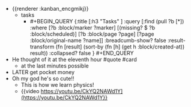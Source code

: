 - {{renderer :kanban_encgmikj}}
	- tasks
		- #+BEGIN_QUERY
		  {:title [:h3 "Tasks" ]
		  :query [:find (pull ?b [*])
		  :where
		    [?b :block/marker ?marker]
		    [(missing? $ ?b :block/scheduled)]
		    [?b :block/page ?page]
		    [?page :block/original-name ?name]]
		  :breadcumb-show? false
		  :result-transform (fn [result]
		  (sort-by (fn [h]
		  (get h :block/created-at)) result))
		  :collapsed? false
		  }
		  #+END_QUERY
- He thought of it at the eleventh hour #quote #card
	- at the last minutes possible
- LATER get pocket money
- Oh my god he's so cute!!
	- This is how we learn physics!
	- {{video https://youtu.be/CkYQ2NAWd1Y](https://youtu.be/CkYQ2NAWd1Y}}